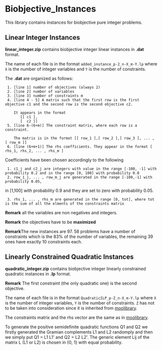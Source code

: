 # Biobjective_Instances


This library contains instances for biobjective pure integer problems.

## Linear Integer Instances

  **linear_integer.zip** contains biobjective integer linear instances in **.dat** format. 
   
   
   The name of each file is in the format `added_instance_p-2_n-X_m-Y.lp` where `X` is the number of integer variables and `Y` is the number of constraints.

   The **.dat** are organized as follows:

     1. [line 1] number of objectives (always 2)
     2. [line 2] number of variables
     3. [line 3] number of constraints m
     4. [line 4 - 5] A matrix such that the first row is the first objective c1 and the second row is the second objective c2.
     
        It appears in the format 
           [[ c1 ],
           [  c2 ]]
     5. [line 6-(6+m)] The constraint matrix, where each row is a constraint.
     
        The matrix is in the format [[ row_1 ],[ row_2 ],[ row_3 ], ... , [ row_m ]]
     6. [line (6+m+1)] The rhs coefficients. They appear in the format [ rhs_1, rhs_2, ... , rhs_m ]
  
   
   Coefficients have been chosen accordingly to the following
   
     1. c1_j and c2_j are integers with value in the range [-100, -1] with probability 0.2 and in the range [0, 100] with probability 0.8
     2. row_1_j, ... , row_m_j are generated in the range [-100,-1] with probability 0.05,
in [1,100] with probability 0.9 and they are set to zero with probability 0.05.

     3. rhs_1, ... , rhs_m are generated in the range [0, tot], where tot is the sum of all the elments of the constraints matrix
   
   **Remark** all the variables are non negatives and integers.
   
   **Remark** the objectives have to be **maximized**


   **Remark**The new instances are 97. 58 problems have a number of constraints which is the 83% of the number of variables, the remaining 39 ones have exactly 10 constraints each.
   
   
## Linearly Constrained Quadratic Instances

   **quadratic_integer.zip** contains biobjective integer linearly constrained quadratic instances in **.lp** format. 

   **Remark** The first constraint (the only quadratic one) is the second objective.
   
   
   The name of each file is in the format `QuadraticILP_p-Z_n-X_m-Y.lp` where `X` is the number of integer variables, `Y` is the number of constraints. `Z` has not to be taken into consideration since it is inherited from [moolibrary](http://home.ku.edu.tr/~moolibrary/).
   
   The constraints matrix and the rhs vector are the same as in [moolibrary](http://home.ku.edu.tr/~moolibrary/).
   
   To generate the positive semidefinite quadratic functions Q1 and Q2 we firstly generated the Gramian complements L1 and L2 randomply and then we simply put Q1 = L1 L1' and Q2 = L2 L2'. The generic element Lij of the matrix L (L1 or L2) is chosen in {0, 1} with equal probability.
